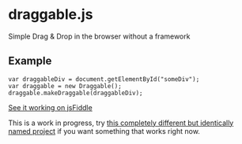 draggable.js
============

Simple Drag &amp; Drop in the browser without a framework

## Example

	var draggableDiv = document.getElementById("someDiv");
	var draggable = new Draggable();
	draggable.makeDraggable(draggableDiv);

[See it working on jsFiddle](http://jsfiddle.net/kenturamon/MgEWp/17/)

This is a work in progress, try [this completely different but identically named project](https://github.com/gtramontina/draggable.js) if you want something that works right now.